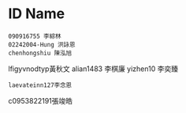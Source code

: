 # ID    Name
```
090916755 李綜林
02242004-Hung 洪詠恩
chenhongshiu 陳泓旭
```
lfigyvnodtyp黃秋文
alian1483 李棋廉
yizhen10 李奕臻
```
laevateinn127李念恩
```
c0953822191張竣皓
